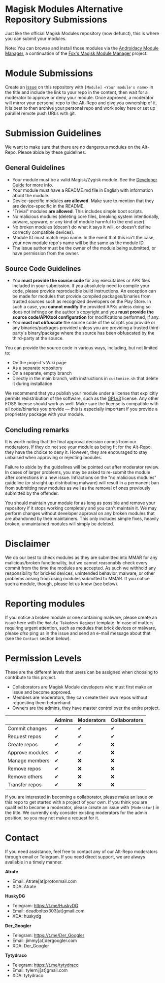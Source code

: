 # Magisk Modules Alternative Repository Submissions
Just like the official Magisk Modules repository (now defunct), this is where you can submit your modules.

Note: You can browse and install those modules via the [Androidacy Module Manager](https://github.com/Androidacy/MagiskModuleManager), a continuation of the [Fox's Magisk Module Manager](https://github.com/Fox2Code/FoxMagiskModuleManager/releases) project.

# Module Submissions
Create an [issue](https://github.com/Magisk-Modules-Alt-Repo/submission/issues) on this repository with `[Module] <Your module's name>` in the title and include the link to your repo in the content, then wait for a moderator to approve or deny your module. Once approved, a moderator will mirror your personal repo to the Alt-Repo and give you ownership of it. It is best to then archive your personal repo and work soley here or set up parallel remote push URLs with git.

# Submission Guidelines
We want to make sure that there are no dangerous modules on the Alt-Repo. Please abide by these guidelines.

## General Guidelines

* Your module must be a valid Magisk/Zygisk module. See the [Developer Guide](https://topjohnwu.github.io/Magisk/guides.html) for more info.
* Your module must have a README.md file in English with information about the module.
* Device-specific modules **are allowed**. Make sure to mention that they are device-specific in the README.
* "Trivial" modules **are allowed**. This includes simple boot scripts.
* No malicious modules (deleting core files, breaking system intentionally, adware, spyware, or any kind of module harmful to the end user).
* No broken modules (doesn't do what it says it will, or doesn't define correctly compatible devices).
* Module ID must match repo name. In the event that this isn't the case, your new module repo's name will be the same as the module ID.
* The issue author must be the owner of the module being submitted, or have permission from the owner.

## Source Code Guidelines

* You **must provide the source code** for any executables or APK files included in your submission. If you absolutely need to compile your code, please provide reproducible build instructions. An exception can be made for modules that provide compiled packages/binaries from trusted sources such as recognized developers on the Play Store. In such a case, you **cannot modify** the provided APKs unless doing so does not infringe on the author's copyright and you **must provide the source code/APKtool configuration** for modifications performed, if any.
* You **must not obfuscate** the source code of the scripts you provide or any binaries/packages provided unless you are providing a trusted third-party's binary/package where the source has been obfuscated by the third-party at the source.

You can provide the source code in various ways, including, but not limited to:
* On the project's Wiki page
* As a separate repository
* On a separate, empty branch
* Directly in the main branch, with instructions in `customize.sh` that delete it during installation

We recommend that you publish your module under a license that explicitly permits redistribution of the software, such as the [GPLv3](https://www.gnu.org/licenses/gpl-howto.html) license. Any other FOSS license should work as well. Make sure the license is compatible with all code/binaries you provide — this is especially important if you provide a proprietary package with your module.

## Concluding remarks

It is worth noting that the final approval decision comes from our moderators. If they do not see your module as being fit for the Alt-Repo, they have the choice to deny it. However, they are encouraged to stay unbaised when approving or rejecting modules.

Failure to abide by the guidelines will be pointed out after moderator review. In cases of larger problems, you may be asked to re-submit the module after corrections in a new issue. Infractions on the "no malicious modules" guideline (or straight up distributing malware) will result in a permanent ban from submitting new modules as well as the removal of ones previously submitted by the offender.

You should maintain your module for as long as possible and remove your repository if it stops working completely and you can't maintain it. We may perform changes without developer approval on any broken modules that are abandoned by their maintainers. This only includes simple fixes, heavily broken, unmaintained modules will simply be deleted.

<!-- # Migrating  Repositories -->
<!-- We have an internal (but publicly accessible) tool that makes migrating repositories to the Alt-Repo easy. Moderators should use [mmar-migrate](https://github.com/Magisk-Modules-Alt-Repo/mmar-migrate) (Magisk-Module-Alt-Repo Migrate) to migrate existing repositories to the Alt-Repo. -->
<!--  -->
<!-- Here is an example use case for this tool: -->
<!--  -->
<!-- 1. User A creates an issue titled `[Module] My Custom Module`. -->
<!-- 2. Moderator B approves the module submission. -->
<!-- 3. Moderator B navigates to their private mmar-migrate fork. -->
<!-- 4. Moderator B goes to the mmar-migrate Actions tab and enters the module information. -->
<!-- 5. Moderator B submits the Action and waits for the completion message. -->
<!-- 6. Moderator B navigates to the Alt-Repo clone and adds User A as a collaborator. -->
<!-- 7. Moderator B closes User A's issue. -->
<!-- 8. User A approves the invitation via email. -->
<!--  -->
<!-- The benefit of such a system is that moderators can be away from their computers and can handle all necessary migrations online through the GitHub website. This should speed up the module approval process significantly. -->

# Disclaimer

We do our best to check modules as they are submitted into MMAR for any
malicious/broken functionality, but we cannot reasonably check every commit from
the time the modules are accepted. As such we withhold any responsibility for
bricked devices, unintended behavior, malware, or other problems arising from
using modules submitted to MMAR. If you notice such a module, though, please let
us know (see below).

# Reporting modules

If you notice a broken module or one containing malware, please create an issue
here with the `Module Takedown Request` template. In case of matters requiring
urgent attention, such as modules that brick devices or malware, please *also*
ping us in the issue and send an e-mail message about that (see the `Contact`
section below).

# Permission Levels
These are the different levels that users can be assigned when choosing to contribute to this project.

* Collaborators are Magisk Module developers who must first make an issue and become approved.
* Members are moderators, they can create their own repos without requesting them beforehand.
* Owners are the admins, they have master control over the entire project.

|                 	| Admins 	| Moderators 	| Collaborators 	|
|-----------------	|--------	|---------	|---------------	|
| Commit changes  	|    ✔   	|    ✔    	|       ✔       	|
| Request repos   	|    ✔   	|    ✔    	|       ✔       	|
| Create repos    	|    ✔   	|    ✔    	|       ❌       	|
| Approve modules  	|    ✔   	|    ✔    	|       ❌       	|
| Manage members  	|    ✔   	|    ❌    	|       ❌       	|
| Remove repos    	|    ✔   	|    ❌    	|       ❌       	|
| Remove others   	|    ✔   	|    ❌    	|       ❌       	|
| Transfer repos  	|    ✔   	|    ❌    	|       ❌       	|

If you are interested in becoming a collaborator, please make an issue on this repo to get started with a project of your own. If you think you are qualified to become a moderator, please create an issue with `[Moderator]` in the title. We currently only consider existing moderators for the admin position, so you may not make a request for it.

# Contact
If you need assistance, feel free to contact any of our Alt-Repo moderators through email or Telegram. If you need direct support, we are always available in a timely manner.

**Atrate**

* Email: Atrate[at]protonmail.com
* XDA: Atrate

**HuskyDG**

* Telegram: https://t.me/HuskyDG
* Email: deadboltsx303[at]gmail.com
* XDA: huskydg

**Der_Googler**

* Telegram: https://t.me/Der_Googler
* Email: jimmy[at]dergoogler.com
* XDA: Der_Googler

**Tytydraco**

* Telegram: https://t.me/tytydraco
* Email: tylernij[at]gmail.com
* XDA: tytydraco
